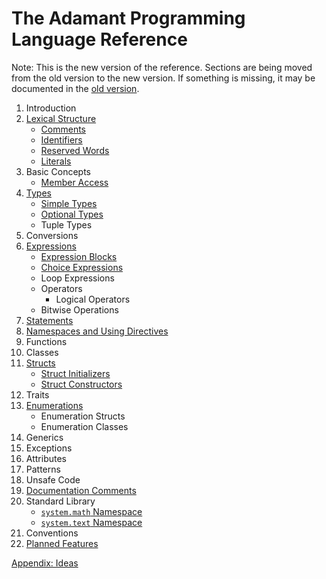 # The Adamant Programming Language Reference

Note: This is the new version of the reference. Sections are being moved from the old version to the new version. If something is missing, it may be documented in the [old version](../old/book.md).

1. Introduction
2. [Lexical Structure](lexical-structure.md)
    * [Comments](comments.md)
    * [Identifiers](identifiers.md)
    * [Reserved Words](reserved-words.md)
    * [Literals](literals.md)
3. Basic Concepts
    * [Member Access](member-access.md)
4. [Types](types.md)
    * [Simple Types](simple-types.md)
    * [Optional Types](optional-types.md)
    * Tuple Types
5. Conversions
6. [Expressions](expressions.md)
    * [Expression Blocks](expression-blocks.md)
    * [Choice Expressions](choice-expressions.md)
    * Loop Expressions
    * Operators
      * Logical Operators
    * Bitwise Operations
7. [Statements](statements.md)
8. [Namespaces and Using Directives](namespaces-and-usings.md)
9. Functions
10. Classes
11. [Structs](structs.md)
    * [Struct Initializers](struct-initializers.md)
    * [Struct Constructors](struct-constructors.md)
12. Traits
13. [Enumerations](enumerations.md)
    * Enumeration Structs
    * Enumeration Classes
14. Generics
15. Exceptions
16. Attributes
17. Patterns
18. Unsafe Code
19. [Documentation Comments](documentation-comments.md)
20. Standard Library
    * [`system.math` Namespace](system.math.md)
    * [`system.text` Namespace](system.text.md)
21. Conventions
22. [Planned Features](planned-features.md)

[Appendix: Ideas](ideas.md)

